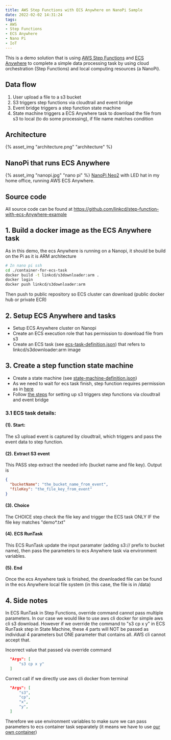 ```yaml
---
title: AWS Step Functions with ECS Anywhere on NanoPi Sample
date: 2022-02-02 14:31:24
tags:
- AWS
- Step Functions
- ECS Anywhere
- Nano Pi
- IoT
---
```

This is a demo solution that is using [AWS Step Functions](https://aws.amazon.com/step-functions/) and [ECS Anywhere](https://aws.amazon.com/ecs/Anywhere/) to complete a simple data processing task by using cloud orchestration (Step Functions) and local computing resources (a NanoPi). 

## Data flow
1. User upload a file to a s3 bucket
2. S3 triggers step functions via cloudtrail and event bridge
3. Event bridge triggers a step function state machine
4. State machine triggers a ECS Anywhere task to download the file from s3 to local (to do some processing), if file name matches condition

## Architecture
{% asset_img "architecture.png" "architecture" %}

## NanoPi that runs ECS Anywhere
{% asset_img "nanopi.jpg" "nano pi" %}
[NanoPi Neo2](https://wiki.friendlyarm.com/wiki/index.php/NanoPi_NEO2) with LED hat in my home office, running AWS ECS Anywhere.

<!-- more -->

## Source code
All source code can be found at https://github.com/linkcd/step-function-with-ecs-Anywhere-example

## 1. Build a docker image as the ECS Anywhere task
As in this demo, the ecs Anywhere is running on a Nanopi, it should be build on the Pi as it is ARM architecture
```bash
# In nano pi ssh
cd ./container-for-ecs-task
docker build -t linkcd/s3downloader:arm .
docker login
docker push linkcd/s3downloader:arm 
```
Then push to public repository so ECS cluster can download (public docker hub or private ECR)

## 2. Setup ECS Anywhere and tasks
- Setup ECS Anywhere cluster on Nanopi
- Create an ECS execution role that has permission to download file from s3
- Create an ECS task (see [ecs-task-definition.json](https://github.com/linkcd/step-function-with-ecs-Anywhere-example/blob/master/ecs-task-definition.json)) that refers to linkcd/s3downloader:arm image

## 3. Create a step function state machine
- Create a state machine (see [state-machine-definition.json](https://github.com/linkcd/step-function-with-ecs-Anywhere-example/blob/master/state-machine-definition.json))
- As we need to wait for ecs task finish, step function requires permission as in [here](https://docs.aws.amazon.com/step-functions/latest/dg/ecs-iam.html)
- Follow [the steps](https://docs.aws.amazon.com/step-functions/latest/dg/tutorial-cloudwatch-events-s3.html) for setting up s3 triggers step functions via cloudtrail and event bridge

### 3.1 ECS task details:
#### (1). Start: 
The s3 upload event is captured by cloudtrail, which triggers and pass the event data to step function. 
#### (2). Extract S3 event 
This PASS step extract the needed info (bucket name and file key). Output is
```json
{
  "bucketName": "the_bucket_name_from_event",
  "fileKey": "the_file_key_from_event"
}
```
#### (3). Choice
The CHOICE step check the file key and trigger the ECS task ONLY IF the file key matches "demo*.txt"
#### (4). ECS RunTask
This ECS RunTask update the input paramater (adding s3:// prefix to bucket name), then pass the parameters to ecs Anywhere task via environment variables.
#### (5). End
Once the ecs Anywhere task is finished, the downloaded file can be found in the ecs Anywhere local file system (in this case, the file is in /data)

## 4. Side notes
In ECS RunTask in Step Functions, override command cannot pass multiple parameters. In our case we would like to use aws cli docker for simple aws cli s3 download. However if we override the command to "s3 cp x y" in ECS RunTask step in State Machine, these 4 parts will NOT be passed as individual 4 parameters but ONE parameter that contains all. AWS cli cannot accept that. 

Incorrect value that passed via override command 
```json
  "Args": [
      "s3 cp x y"
  ]
```
Correct call if we directly use aws cli docker from terminal
```json
  "Args": [
      "s3",
      "cp",
      "x",
      "y",
  ]
```
Therefore we use environment variables to make sure we can pass parameters to ecs container task separately (it means we have to use [our own container](https://github.com/linkcd/step-function-with-ecs-Anywhere-example/blob/master/container-for-ecs-task/Dockerfile))